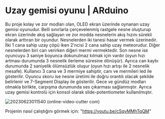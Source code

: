 # Uzay gemisi oyunu | ARduino

Bu proje kolay ve zor modları olan, OLED ekran üzerinde oynanan uzay gemisi oyunudur. Belli sınırlarla çerçevelenmiş rastgele nesne oluşturup ekran üzerinde akış sağlayan
ve zor modda nesnelerin akış hızını sürekli olarak arttıran bir oyundur. Nesnelerden iki tanesi hasar vermek üzerinedir. İlki 1 cana sahip uzay çöpü iken 2'ncisi 2 cana sahip
uzay meteorudur. Diğer nesnelerden biri can verirken diğeri mermi vermektedir. Son nesne ise oyuncuyu 3 saniye boyunca dokunulmaz kılmak için vardır (oyun hızı artması durumunda
3 nesnelik ilerleme süresine dönüşür). Ayrıca can kaybı durumunda 2 saniyelik ölümsüzlük oluşur (oyun hızı artışı ile 2 nesnelik mesafe). Kullanıcı 3 cana ve 3 mermiye sahiptir, 
canı ve mermileri led ile gösterilir. Oyuncu skoru ise nesne üretimi ile doğru orantılı olacak şekilde belirlenir ve 7-Segment Display ile gösterilir. Gece ve gündüz modları olmakla
birlikte, carpışma durumunda ses çıkarması sağlanmıştır. Ayrıca uzay gemisi kontrolü için konsol olarak slide-potentiometer kullanılmıştır.


![20230623011540 (online-video-cutter com)](https://github.com/baranulkun/SpaceshipGame/assets/74157174/0a5be460-1564-4f06-96d5-0345834e7b8b)

Projenin nasıl çalıştığını görmek için: "https://youtu.be/cSqvMMhTqQM"
